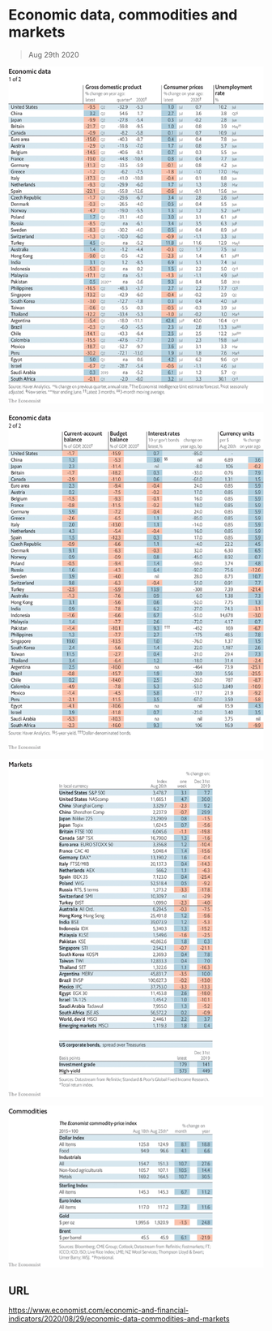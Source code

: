 # Economic data, commodities and markets

> Aug 29th 2020



![](./images/20200829_INT101.png)



![](./images/20200829_INT102.png)



![](./images/20200829_INT201.png)



![](./images/20200829_INT401.png)

## URL

https://www.economist.com/economic-and-financial-indicators/2020/08/29/economic-data-commodities-and-markets
